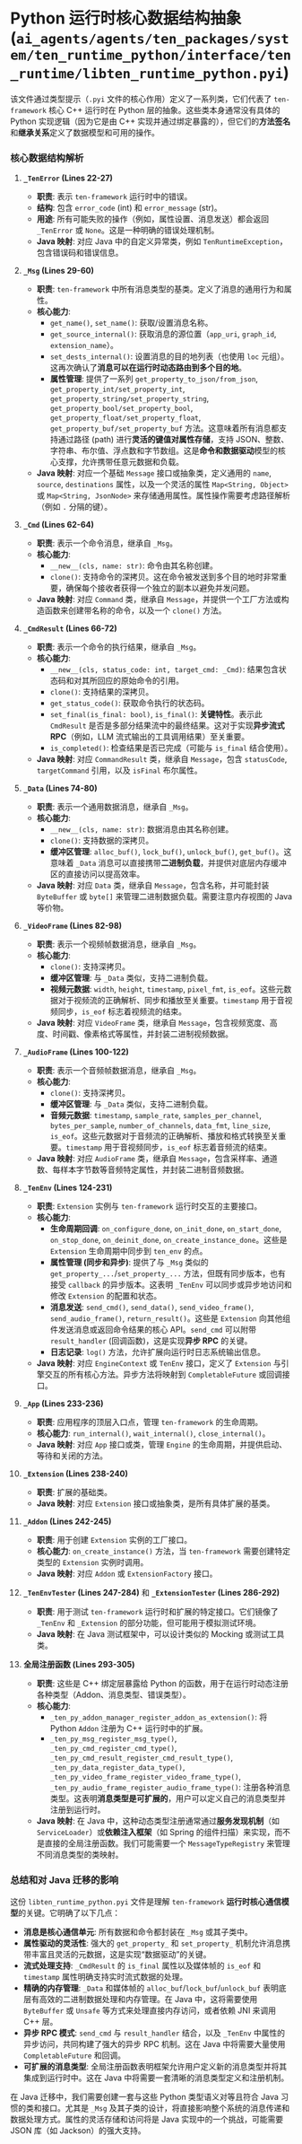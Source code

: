 # Python 运行时核心数据结构抽象 (`ai_agents/agents/ten_packages/system/ten_runtime_python/interface/ten_runtime/libten_runtime_python.pyi`)

该文件通过类型提示（`.pyi` 文件的核心作用）定义了一系列类，它们代表了 `ten-framework` 核心 C++ 运行时在 Python 层的抽象。这些类本身通常没有具体的 Python 实现逻辑（因为它是由 C++ 实现并通过绑定暴露的），但它们的**方法签名**和**继承关系**定义了数据模型和可用的操作。

### 核心数据结构解析

1.  **`_TenError` (Lines 22-27)**
    *   **职责**: 表示 `ten-framework` 运行时中的错误。
    *   **结构**: 包含 `error_code` (int) 和 `error_message` (str)。
    *   **用途**: 所有可能失败的操作（例如，属性设置、消息发送）都会返回 `_TenError` 或 `None`。这是一种明确的错误处理机制。
    *   **Java 映射**: 对应 Java 中的自定义异常类，例如 `TenRuntimeException`，包含错误码和错误信息。

2.  **`_Msg` (Lines 29-60)**
    *   **职责**: `ten-framework` 中所有消息类型的基类。定义了消息的通用行为和属性。
    *   **核心能力**:
        *   `get_name()`, `set_name()`: 获取/设置消息名称。
        *   `get_source_internal()`: 获取消息的源位置（`app_uri`, `graph_id`, `extension_name`）。
        *   `set_dests_internal()`: 设置消息的目的地列表（也使用 `loc` 元组）。这再次确认了**消息可以在运行时动态路由到多个目的地**。
        *   **属性管理**: 提供了一系列 `get_property_to_json/from_json`, `get_property_int/set_property_int`, `get_property_string/set_property_string`, `get_property_bool/set_property_bool`, `get_property_float/set_property_float`, `get_property_buf/set_property_buf` 方法。这意味着所有消息都支持通过路径 (path) 进行**灵活的键值对属性存储**，支持 JSON、整数、字符串、布尔值、浮点数和字节数组。这是**命令和数据驱动**模型的核心支撑，允许携带任意元数据和负载。
    *   **Java 映射**: 对应一个基础 `Message` 接口或抽象类，定义通用的 `name`, `source`, `destinations` 属性，以及一个灵活的属性 `Map<String, Object>` 或 `Map<String, JsonNode>` 来存储通用属性。属性操作需要考虑路径解析（例如 `.` 分隔的键）。

3.  **`_Cmd` (Lines 62-64)**
    *   **职责**: 表示一个命令消息，继承自 `_Msg`。
    *   **核心能力**:
        *   `__new__(cls, name: str)`: 命令由其名称创建。
        *   `clone()`: 支持命令的深拷贝。这在命令被发送到多个目的地时非常重要，确保每个接收者获得一个独立的副本以避免并发问题。
    *   **Java 映射**: 对应 `Command` 类，继承自 `Message`，并提供一个工厂方法或构造函数来创建带名称的命令，以及一个 `clone()` 方法。

4.  **`_CmdResult` (Lines 66-72)**
    *   **职责**: 表示一个命令的执行结果，继承自 `_Msg`。
    *   **核心能力**:
        *   `__new__(cls, status_code: int, target_cmd: _Cmd)`: 结果包含状态码和对其所回应的原始命令的引用。
        *   `clone()`: 支持结果的深拷贝。
        *   `get_status_code()`: 获取命令执行的状态码。
        *   `set_final(is_final: bool)`, `is_final()`: **关键特性**。表示此 `CmdResult` 是否是多部分结果流中的最终结果。这对于实现**异步流式 RPC**（例如，LLM 流式输出的工具调用结果）至关重要。
        *   `is_completed()`: 检查结果是否已完成（可能与 `is_final` 结合使用）。
    *   **Java 映射**: 对应 `CommandResult` 类，继承自 `Message`，包含 `statusCode`, `targetCommand` 引用，以及 `isFinal` 布尔属性。

5.  **`_Data` (Lines 74-80)**
    *   **职责**: 表示一个通用数据消息，继承自 `_Msg`。
    *   **核心能力**:
        *   `__new__(cls, name: str)`: 数据消息由其名称创建。
        *   `clone()`: 支持数据的深拷贝。
        *   **缓冲区管理**: `alloc_buf()`, `lock_buf()`, `unlock_buf()`, `get_buf()`。这意味着 `_Data` 消息可以直接携带**二进制负载**，并提供对底层内存缓冲区的直接访问以提高效率。
    *   **Java 映射**: 对应 `Data` 类，继承自 `Message`，包含名称，并可能封装 `ByteBuffer` 或 `byte[]` 来管理二进制数据负载。需要注意内存视图的 Java 等价物。

6.  **`_VideoFrame` (Lines 82-98)**
    *   **职责**: 表示一个视频帧数据消息，继承自 `_Msg`。
    *   **核心能力**:
        *   `clone()`: 支持深拷贝。
        *   **缓冲区管理**: 与 `_Data` 类似，支持二进制负载。
        *   **视频元数据**: `width`, `height`, `timestamp`, `pixel_fmt`, `is_eof`。这些元数据对于视频流的正确解析、同步和播放至关重要。`timestamp` 用于音视频同步，`is_eof` 标志着视频流的结束。
    *   **Java 映射**: 对应 `VideoFrame` 类，继承自 `Message`，包含视频宽度、高度、时间戳、像素格式等属性，并封装二进制视频数据。

7.  **`_AudioFrame` (Lines 100-122)**
    *   **职责**: 表示一个音频帧数据消息，继承自 `_Msg`。
    *   **核心能力**:
        *   `clone()`: 支持深拷贝。
        *   **缓冲区管理**: 与 `_Data` 类似，支持二进制负载。
        *   **音频元数据**: `timestamp`, `sample_rate`, `samples_per_channel`, `bytes_per_sample`, `number_of_channels`, `data_fmt`, `line_size`, `is_eof`。这些元数据对于音频流的正确解析、播放和格式转换至关重要。`timestamp` 用于音视频同步，`is_eof` 标志着音频流的结束。
    *   **Java 映射**: 对应 `AudioFrame` 类，继承自 `Message`，包含采样率、通道数、每样本字节数等音频特定属性，并封装二进制音频数据。

8.  **`_TenEnv` (Lines 124-231)**
    *   **职责**: `Extension` 实例与 `ten-framework` 运行时交互的主要接口。
    *   **核心能力**:
        *   **生命周期回调**: `on_configure_done`, `on_init_done`, `on_start_done`, `on_stop_done`, `on_deinit_done`, `on_create_instance_done`。这些是 `Extension` 生命周期中同步到 `ten_env` 的点。
        *   **属性管理 (同步和异步)**: 提供了与 `_Msg` 类似的 `get_property_...`/`set_property_...` 方法，但既有同步版本，也有接受 `callback` 的异步版本。这表明 `_TenEnv` 可以同步或异步地访问和修改 `Extension` 的配置和状态。
        *   **消息发送**: `send_cmd()`, `send_data()`, `send_video_frame()`, `send_audio_frame()`, `return_result()`。这些是 `Extension` 向其他组件发送消息或返回命令结果的核心 API。`send_cmd` 可以附带 `result_handler` (回调函数)，这是实现**异步 RPC** 的关键。
        *   **日志记录**: `log()` 方法，允许扩展向运行时日志系统输出信息。
    *   **Java 映射**: 对应 `EngineContext` 或 `TenEnv` 接口，定义了 `Extension` 与引擎交互的所有核心方法。异步方法将映射到 `CompletableFuture` 或回调接口。

9.  **`_App` (Lines 233-236)**
    *   **职责**: 应用程序的顶层入口点，管理 `ten-framework` 的生命周期。
    *   **核心能力**: `run_internal()`, `wait_internal()`, `close_internal()`。
    *   **Java 映射**: 对应 `App` 接口或类，管理 `Engine` 的生命周期，并提供启动、等待和关闭的方法。

10. **`_Extension` (Lines 238-240)**
    *   **职责**: 扩展的基础类。
    *   **Java 映射**: 对应 `Extension` 接口或抽象类，是所有具体扩展的基类。

11. **`_Addon` (Lines 242-245)**
    *   **职责**: 用于创建 `Extension` 实例的工厂接口。
    *   **核心能力**: `on_create_instance()` 方法，当 `ten-framework` 需要创建特定类型的 `Extension` 实例时调用。
    *   **Java 映射**: 对应 `Addon` 或 `ExtensionFactory` 接口。

12. **`_TenEnvTester` (Lines 247-284)** 和 **`_ExtensionTester` (Lines 286-292)**
    *   **职责**: 用于测试 `ten-framework` 运行时和扩展的特定接口。它们镜像了 `_TenEnv` 和 `_Extension` 的部分功能，但可能用于模拟测试环境。
    *   **Java 映射**: 在 Java 测试框架中，可以设计类似的 Mocking 或测试工具类。

13. **全局注册函数 (Lines 293-305)**
    *   **职责**: 这些是 C++ 绑定层暴露给 Python 的函数，用于在运行时动态注册各种类型（Addon、消息类型、错误类型）。
    *   **核心能力**:
        *   `_ten_py_addon_manager_register_addon_as_extension()`: 将 Python `Addon` 注册为 C++ 运行时中的扩展。
        *   `_ten_py_msg_register_msg_type()`, `_ten_py_cmd_register_cmd_type()`, `_ten_py_cmd_result_register_cmd_result_type()`, `_ten_py_data_register_data_type()`, `_ten_py_video_frame_register_video_frame_type()`, `_ten_py_audio_frame_register_audio_frame_type()`: 注册各种消息类型。这表明**消息类型是可扩展的**，用户可以定义自己的消息类型并注册到运行时。
    *   **Java 映射**: 在 Java 中，这种动态类型注册通常通过**服务发现机制**（如 `ServiceLoader`）或**依赖注入框架**（如 Spring 的组件扫描）来实现，而不是直接的全局注册函数。我们可能需要一个 `MessageTypeRegistry` 来管理不同消息类型的类映射。

### 总结和对 Java 迁移的影响

这份 `libten_runtime_python.pyi` 文件是理解 `ten-framework` **运行时核心通信模型**的关键。它明确了以下几点：

*   **消息是核心通信单元**: 所有数据和命令都封装在 `_Msg` 或其子类中。
*   **属性驱动的灵活性**: 强大的 `get_property_` 和 `set_property_` 机制允许消息携带丰富且灵活的元数据，这是实现“数据驱动”的关键。
*   **流式处理支持**: `_CmdResult` 的 `is_final` 属性以及媒体帧的 `is_eof` 和 `timestamp` 属性明确支持实时流式数据的处理。
*   **精确的内存管理**: `_Data` 和媒体帧的 `alloc_buf`/`lock_buf`/`unlock_buf` 表明底层有高效的二进制数据处理和内存管理。在 Java 中，这将需要使用 `ByteBuffer` 或 `Unsafe` 等方式来处理直接内存访问，或者依赖 JNI 来调用 C++ 层。
*   **异步 RPC 模式**: `send_cmd` 与 `result_handler` 结合，以及 `_TenEnv` 中属性的异步访问，共同构建了强大的异步 RPC 机制。这在 Java 中将需要大量使用 `CompletableFuture` 和回调。
*   **可扩展的消息类型**: 全局注册函数表明框架允许用户定义新的消息类型并将其集成到运行时中。这在 Java 中将需要一套清晰的消息类型定义和注册机制。

在 Java 迁移中，我们需要创建一套与这些 Python 类型语义对等且符合 Java 习惯的类和接口。尤其是 `_Msg` 及其子类的设计，将直接影响整个系统的消息传递和数据处理方式。属性的灵活存储和访问将是 Java 实现中的一个挑战，可能需要 JSON 库（如 Jackson）的强大支持。